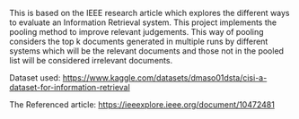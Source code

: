 This is based on the IEEE research article which explores the different ways to evaluate an Information Retrieval system. This project implements the pooling method to improve relevant judgements. This way of pooling considers the top k documents generated in multiple runs by different systems which will be the relevant documents and those not in the pooled list will be considered irrelevant documents.

Dataset used: https://www.kaggle.com/datasets/dmaso01dsta/cisi-a-dataset-for-information-retrieval

The Referenced article: https://ieeexplore.ieee.org/document/10472481
